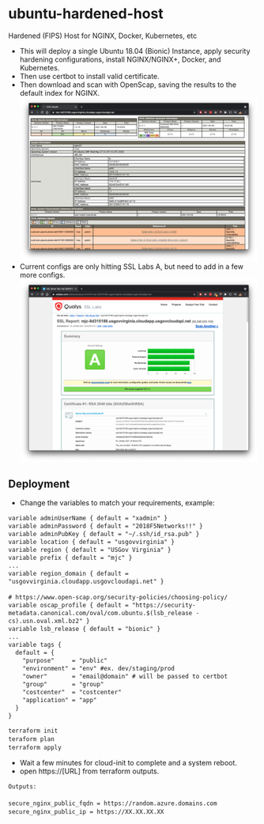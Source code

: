 # ubuntu-hardened-host
Hardened (FIPS) Host for NGINX, Docker, Kubernetes, etc

- This will deploy a single Ubuntu 18.04 (Bionic) Instance, apply security hardening configurations, install NGINX/NGINX+, Docker, and Kubernetes.  
- Then use certbot to install valid certificate.
- Then download and scan with OpenScap, saving the results to the default index for NGINX.
![OpenScap](./images/1.png)
- Current configs are only hitting SSL Labs A, but need to add in a few more configs.
![SSL Labs](./images/2.png)

## Deployment

- Change the variables to match your requirements, example:

```hcl
variable adminUserName { default = "xadmin" }
variable adminPassword { default = "2018F5Networks!!" }
variable adminPubKey { default = "~/.ssh/id_rsa.pub" }
variable location { default = "usgovvirginia" }
variable region { default = "USGov Virginia" }
variable prefix { default = "mjc" }
...
variable region_domain { default = "usgovvirginia.cloudapp.usgovcloudapi.net" }

# https://www.open-scap.org/security-policies/choosing-policy/
variable oscap_profile { default = "https://security-metadata.canonical.com/oval/com.ubuntu.$(lsb_release -cs).usn.oval.xml.bz2" }
variable lsb_release { default = "bionic" }
...
variable tags {
  default = {
    "purpose"     = "public"
    "environment" = "env" #ex. dev/staging/prod
    "owner"       = "email@domain" # will be passed to certbot
    "group"       = "group"
    "costcenter"  = "costcenter"
    "application" = "app"
  }
}
```

```bash
terraform init
teraform plan
terraform apply
```

- Wait a few minutes for cloud-init to complete and a system reboot.
- open https://[URL] from terraform outputs.

```bash
Outputs:

secure_nginx_public_fqdn = https://random.azure.domains.com
secure_nginx_public_ip = https://XX.XX.XX.XX
```
